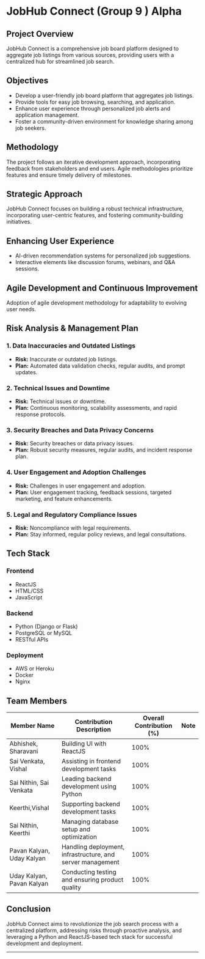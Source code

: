 # JobHub Connect (Group 9 ) Alpha

## Project Overview

JobHub Connect is a comprehensive job board platform designed to aggregate job listings from various sources, providing users with a centralized hub for streamlined job search.

## Objectives

- Develop a user-friendly job board platform that aggregates job listings.
- Provide tools for easy job browsing, searching, and application.
- Enhance user experience through personalized job alerts and application management.
- Foster a community-driven environment for knowledge sharing among job seekers.

## Methodology

The project follows an iterative development approach, incorporating feedback from stakeholders and end users. Agile methodologies prioritize features and ensure timely delivery of milestones.

## Strategic Approach

JobHub Connect focuses on building a robust technical infrastructure, incorporating user-centric features, and fostering community-building initiatives.

## Enhancing User Experience

- AI-driven recommendation systems for personalized job suggestions.
- Interactive elements like discussion forums, webinars, and Q&A sessions.

## Agile Development and Continuous Improvement

Adoption of agile development methodology for adaptability to evolving user needs.

## Risk Analysis & Management Plan

### 1. Data Inaccuracies and Outdated Listings

- **Risk:** Inaccurate or outdated job listings.
- **Plan:** Automated data validation checks, regular audits, and prompt updates.

### 2. Technical Issues and Downtime

- **Risk:** Technical issues or downtime.
- **Plan:** Continuous monitoring, scalability assessments, and rapid response protocols.

### 3. Security Breaches and Data Privacy Concerns

- **Risk:** Security breaches or data privacy issues.
- **Plan:** Robust security measures, regular audits, and incident response plan.

### 4. User Engagement and Adoption Challenges

- **Risk:** Challenges in user engagement and adoption.
- **Plan:** User engagement tracking, feedback sessions, targeted marketing, and feature enhancements.

### 5. Legal and Regulatory Compliance Issues

- **Risk:** Noncompliance with legal requirements.
- **Plan:** Stay informed, regular policy reviews, and legal consultations.


## Tech Stack

### Frontend

- ReactJS
- HTML/CSS
- JavaScript

### Backend

- Python (Django or Flask)
- PostgreSQL or MySQL
- RESTful APIs

### Deployment

- AWS or Heroku
- Docker
- Nginx

## Team Members

| Member Name             | Contribution Description                    | Overall Contribution (%) | Note                    |
|-------------------------|--------------------------------------------|---------------------------|-------------------------|
| Abhishek, Sharavani     | Building UI with ReactJS                    | 100%                      |                         |
| Sai Venkata, Vishal              | Assisting in frontend development tasks     | 100%                      |                         |
| Sai Nithin, Sai Venkata | Leading backend development using Python    | 100%                      |                         |
| Keerthi,Vishal                 | Supporting backend development tasks        | 100%                      |                         |
| Sai Nithin, Keerthi     | Managing database setup and optimization    | 100%                      |                         |
| Pavan Kalyan, Uday Kalyan| Handling deployment, infrastructure, and server management | 100% |                    |
| Uday Kalyan, Pavan Kalyan| Conducting testing and ensuring product quality | 100%                 |                         |

## Conclusion

JobHub Connect aims to revolutionize the job search process with a centralized platform, addressing risks through proactive analysis, and leveraging a Python and ReactJS-based tech stack for successful development and deployment.

---
